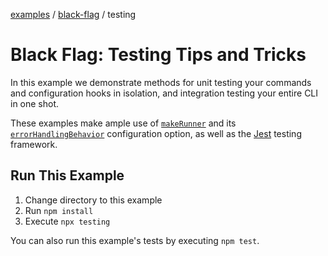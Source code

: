 [examples][1] / [black-flag][2] / testing

# Black Flag: Testing Tips and Tricks

In this example we demonstrate methods for unit testing your commands and
configuration hooks in isolation, and integration testing your entire CLI in one
shot.

These examples make ample use of [`makeRunner`][3] and its
[`errorHandlingBehavior`][4] configuration option, as well as the [Jest][5]
testing framework.

## Run This Example

1. Change directory to this example
2. Run `npm install`
3. Execute `npx testing`

You can also run this example's tests by executing `npm test`.

[1]: ../../README.md
[2]: ../README.md
[3]: ../../../docs/api/src/exports/util/functions/makeRunner.md
[4]:
  ../../../docs/api/src/exports/util/type-aliases/MakeRunnerOptions.md#errorhandlingbehavior
[5]: https://npm.im/jest
